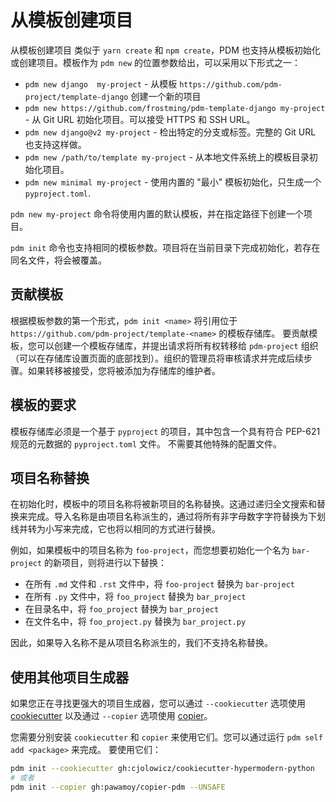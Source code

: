# 从模板创建项目

从模板创建项目
类似于 `yarn create` 和 `npm create`，PDM 也支持从模板初始化或创建项目。模板作为 `pdm new` 的位置参数给出，可以采用以下形式之一：

- `pdm new django  my-project` - 从模板 `https://github.com/pdm-project/template-django` 创建一个新的项目
- `pdm new https://github.com/frostming/pdm-template-django my-project` - 从 Git URL 初始化项目。可以接受 HTTPS 和 SSH URL。
- `pdm new django@v2 my-project` - 检出特定的分支或标签。完整的 Git URL 也支持这样做。
- `pdm new /path/to/template my-project` - 从本地文件系统上的模板目录初始化项目。
- `pdm new minimal my-project` - 使用内置的 "最小" 模板初始化，只生成一个 `pyproject.toml`.

`pdm new my-project` 命令将使用内置的默认模板，并在指定路径下创建一个项目。

`pdm init` 命令也支持相同的模板参数。项目将在当前目录下完成初始化，若存在同名文件，将会被覆盖。

## 贡献模板

根据模板参数的第一个形式，`pdm init <name>` 将引用位于 `https://github.com/pdm-project/template-<name>` 的模板存储库。
要贡献模板，您可以创建一个模板存储库，并提出请求将所有权转移给 `pdm-project` 组织（可以在存储库设置页面的底部找到）。组织的管理员将审核请求并完成后续步骤。如果转移被接受，您将被添加为存储库的维护者。

## 模板的要求

模板存储库必须是一个基于 `pyproject` 的项目，其中包含一个具有符合 PEP-621 规范的元数据的 `pyproject.toml` 文件。
不需要其他特殊的配置文件。

## 项目名称替换

在初始化时，模板中的项目名称将被新项目的名称替换。这通过递归全文搜索和替换来完成。导入名称是由项目名称派生的，通过将所有非字母数字字符替换为下划线并转为小写来完成，它也将以相同的方式进行替换。

例如，如果模板中的项目名称为 `foo-project`，而您想要初始化一个名为 `bar-project` 的新项目，则将进行以下替换：

- 在所有 `.md` 文件和 `.rst` 文件中，将 `foo-project` 替换为 `bar-project`
- 在所有 `.py` 文件中，将 `foo_project` 替换为 `bar_project`
- 在目录名中，将 `foo_project` 替换为 `bar_project`
- 在文件名中，将 `foo_project.py` 替换为 `bar_project.py`

因此，如果导入名称不是从项目名称派生的，我们不支持名称替换。

## 使用其他项目生成器

如果您正在寻找更强大的项目生成器，您可以通过 `--cookiecutter` 选项使用 [cookiecutter](https://github.com/cookiecutter/cookiecutter) 以及通过 `--copier` 选项使用 [copier](https://github.com/copier-org/copier)。

您需要分别安装 `cookiecutter` 和 `copier` 来使用它们。您可以通过运行 `pdm self add <package>` 来完成。
要使用它们：

```bash
pdm init --cookiecutter gh:cjolowicz/cookiecutter-hypermodern-python
# 或者
pdm init --copier gh:pawamoy/copier-pdm --UNSAFE
```
